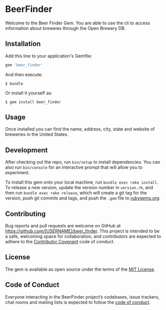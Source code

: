 # BeerFinder

Welcome to the Beer Finder Gem. You are able to use the cli to access information about breweies through the Open Brewery DB.

## Installation

Add this line to your application's Gemfile:

```ruby
gem 'beer_finder'
```

And then execute:

    $ bundle

Or install it yourself as:

    $ gem install beer_finder

## Usage

Once installed you can find the name, address, city, state and website of breweries in the United States.

## Development

After checking out the repo, run `bin/setup` to install dependencies. You can also run `bin/console` for an interactive prompt that will allow you to experiment.

To install this gem onto your local machine, run `bundle exec rake install`. To release a new version, update the version number in `version.rb`, and then run `bundle exec rake release`, which will create a git tag for the version, push git commits and tags, and push the `.gem` file to [rubygems.org](https://rubygems.org).

## Contributing

Bug reports and pull requests are welcome on GitHub at https://github.com/[USERNAME]/beer_finder. This project is intended to be a safe, welcoming space for collaboration, and contributors are expected to adhere to the [Contributor Covenant](http://contributor-covenant.org) code of conduct.

## License

The gem is available as open source under the terms of the [MIT License](https://opensource.org/licenses/MIT).

## Code of Conduct

Everyone interacting in the BeerFinder project’s codebases, issue trackers, chat rooms and mailing lists is expected to follow the [code of conduct](https://github.com/[USERNAME]/beer_finder/blob/master/CODE_OF_CONDUCT.md).
